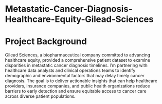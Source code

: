 # Metastatic-Cancer-Diagnosis-Healthcare-Equity-Gilead-Sciences

# Project Background

Gilead Sciences, a biopharmaceutical company committed to advancing healthcare equity, provided a comprehensive patient dataset to examine disparities in metastatic cancer diagnosis timelines. I’m partnering with healthcare data analysts and clinical operations teams to identify demographic and environmental factors that may delay timely cancer diagnosis. The goal is to deliver actionable insights that can help healthcare providers, insurance companies, and public health organizations reduce barriers to early detection and ensure equitable access to cancer care across diverse patient populations.
